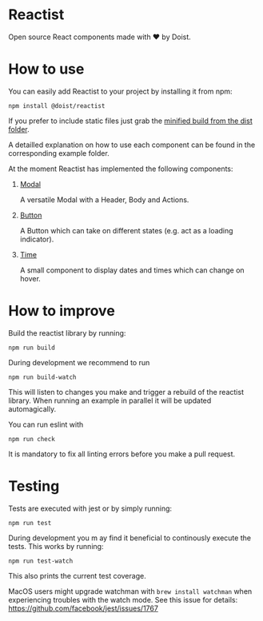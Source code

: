# Reactist

Open source React components made with ❤️ by Doist.

# How to use

You can easily add Reactist to your project by installing it from npm:
```
npm install @doist/reactist
```
If you prefer to include static files just grab the [minified build from the dist folder](dist/reactist.js).

A detailled explanation on how to use each component can be found in the corresponding example folder.

At the moment Reactist has implemented the following components:

1. [Modal](examples/modal/README.md)

   A versatile Modal with a Header, Body and Actions.
2. [Button](examples/button/README.md)

   A Button which can take on different states (e.g. act as a loading indicator).

3. [Time](examples/time/README.md)

    A small component to display dates and times which can change on hover.

# How to improve

Build the reactist library by running:
```
npm run build
```

During development we recommend to run
```
npm run build-watch
```
This will listen to changes you make and trigger a rebuild of the reactist library. When running an example in parallel it will be updated automagically.

You can run eslint with 
```
npm run check
```
It is mandatory to fix all linting errors before you make a pull request.

# Testing

Tests are executed with jest or by simply running:
```
npm run test
```

During development you m ay find it beneficial to continously execute the tests. This works by running:
```
npm run test-watch
```
This also prints the current test coverage.

MacOS users might upgrade watchman with `brew install watchman` when experiencing troubles with the watch mode. See this issue for details: https://github.com/facebook/jest/issues/1767